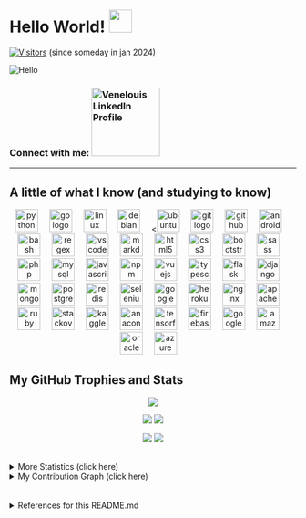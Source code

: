 # Hello World! <img src="https://media.giphy.com/media/hvRJCLFzcasrR4ia7z/giphy.gif" width="40px">
[![Visitors](https://api.visitorbadge.io/api/combined?path=https%3A%2F%2Fgithub.com%2Fvenelouis&label=visitors%20(daily%2Ftotal)%3A&labelColor=%23000000&countColor=%2327b800&labelStyle=upper)](https://visitorbadge.io/status?path=https%3A%2F%2Fgithub.com%2Fvenelouis) (since someday in jan 2024)

![Hello](https://media.giphy.com/media/MC6eSuC3yypCU/giphy.gif) 
### Connect with me:  <a href="https://www.linkedin.com/in/venelouis/" target="_blank"><img src="https://content.linkedin.com/content/dam/me/business/en-us/amp/brand-site/v2/bg/Chinese-LI-Logo.svg.original.svg" alt="Venelouis LinkedIn Profile" width="120" ></a>
--- 
<h2> A little of what I know (and studying to know) </h2>
<div align="center">
  <img src="https://img.shields.io/badge/Python-3776AB?logo=python&logoColor=white&style=for-the-badge" height="40" alt="python logo"  />
  <img width="12" />
  <img src="https://cdn.jsdelivr.net/gh/devicons/devicon/icons/go/go-original.svg" height="40" alt="go logo"  />
  <img width="12" />
  <img src="https://cdn.jsdelivr.net/gh/devicons/devicon/icons/linux/linux-original.svg" height="40" alt="linux logo"  />
  <img width="12" />
  <img src="https://cdn.jsdelivr.net/gh/devicons/devicon/icons/debian/debian-original.svg" height="40" alt="debian logo"  />
  <img width="12" />
  <<img src="https://cdn.simpleicons.org/ubuntu/E95420" height="40" alt="ubuntu logo"  />
  <img width="12" />
  <img src="https://cdn.jsdelivr.net/gh/devicons/devicon/icons/git/git-original.svg" height="40" alt="git logo"  />
  <img width="12" />
  <img src="https://skillicons.dev/icons?i=github" height="40" alt="github logo"  />
  <img width="12" />
  <img src="https://cdn.simpleicons.org/android/3DDC84" height="40" alt="android logo"  />
  <img width="12" />
  <img src="https://cdn.simpleicons.org/gnubash/4EAA25" height="40" alt="bash logo"  />
  <img width="12" />
  <img src="https://skillicons.dev/icons?i=regex" height="40" alt="regex logo"  />
  <img width="12" />
  <img src="https://cdn.jsdelivr.net/gh/devicons/devicon/icons/vscode/vscode-original.svg" height="40" alt="vscode logo"  />
  <img width="12" />
  <img src="https://skillicons.dev/icons?i=md" height="40" alt="markdown logo"  />
  <img width="12" />
  <img src="https://cdn.jsdelivr.net/gh/devicons/devicon/icons/html5/html5-original.svg" height="40" alt="html5 logo"  />
  <img width="12" />
  <img src="https://cdn.jsdelivr.net/gh/devicons/devicon/icons/css3/css3-original.svg" height="40" alt="css3 logo"  />
  <img width="12" />
  <img src="https://cdn.jsdelivr.net/gh/devicons/devicon/icons/bootstrap/bootstrap-original.svg" height="40" alt="bootstrap logo"  />
  <img width="12" />
  <img src="https://cdn.jsdelivr.net/gh/devicons/devicon/icons/sass/sass-original.svg" height="40" alt="sass logo"  />
  <img width="12" />
  <img src="https://cdn.simpleicons.org/php/777BB4" height="40" alt="php logo"  />
  <img width="12" />
  <img src="https://cdn.simpleicons.org/mysql/4479A1" height="40" alt="mysql logo"  />
  <img width="12" />
  <img src="https://cdn.jsdelivr.net/gh/devicons/devicon/icons/javascript/javascript-original.svg" height="40" alt="javascript logo"  />
  <img width="12" />
  <img src="https://cdn.jsdelivr.net/gh/devicons/devicon/icons/npm/npm-original-wordmark.svg" height="40" alt="npm logo"  />
  <img width="12" />
  <img src="https://cdn.jsdelivr.net/gh/devicons/devicon/icons/vuejs/vuejs-original.svg" height="40" alt="vuejs logo"  />
  <img width="12" />
  <img src="https://cdn.jsdelivr.net/gh/devicons/devicon/icons/typescript/typescript-original.svg" height="40" alt="typescript logo"  />
  <img width="12" />
  <img src="https://skillicons.dev/icons?i=flask" height="40" alt="flask logo"  />
  <img width="12" />
  <img src="https://skillicons.dev/icons?i=django" height="40" alt="django logo"  />
  <img width="12" />
  <img src="https://skillicons.dev/icons?i=mongodb" height="40" alt="mongodb logo"  />
  <img width="12" />
  <img src="https://cdn.jsdelivr.net/gh/devicons/devicon/icons/postgresql/postgresql-original.svg" height="40" alt="postgresql logo"  />
  <img width="12" />
  <img src="https://cdn.simpleicons.org/redis/DC382D" height="40" alt="redis logo"  />
  <img width="12" />
  <img src="https://cdn.simpleicons.org/selenium/43B02A" height="40" alt="selenium logo"  />
  <img width="12" />
  <img src="https://cdn.jsdelivr.net/gh/devicons/devicon/icons/google/google-original.svg" height="40" alt="google logo"  />
  <img width="12" />
  <img src="https://skillicons.dev/icons?i=heroku" height="40" alt="heroku logo"  />
  <img width="12" />
  <img src="https://cdn.simpleicons.org/nginx/009639" height="40" alt="nginx logo"  />
  <img width="12" />
  <img src="https://cdn.jsdelivr.net/gh/devicons/devicon/icons/apache/apache-original.svg" height="40" alt="apache logo"  />
  <img width="12" />
  <img src="https://cdn.simpleicons.org/ruby/CC342D" height="40" alt="ruby logo"  />
  <img width="12" />
  <img src="https://cdn.simpleicons.org/stackoverflow/F58025" height="40" alt="stackoverflow logo"  />
  <img width="12" />
  <img src="https://cdn.simpleicons.org/kaggle/20BEFF" height="40" alt="kaggle logo"  />
  <img width="12" />
  <img src="https://cdn.simpleicons.org/anaconda/44A833" height="40" alt="anaconda logo"  />
  <img width="12" />
  <img src="https://cdn.jsdelivr.net/gh/devicons/devicon/icons/tensorflow/tensorflow-original.svg" height="40" alt="tensorflow logo"  />
  <img width="12" />
  <img src="https://skillicons.dev/icons?i=firebase" height="40" alt="firebase logo"  />
  <img width="12" />
  <img src="https://skillicons.dev/icons?i=gcp" height="40" alt="googlecloud logo"  />
  <img width="12" />
  <img src="https://skillicons.dev/icons?i=aws" height="40" alt="amazonwebservices logo"  />
  <img width="12" />
  <img src="https://cdn.jsdelivr.net/gh/devicons/devicon/icons/oracle/oracle-original.svg" height="40" alt="oracle logo"  />
  <img width="12" />
  <img src="https://cdn.jsdelivr.net/gh/devicons/devicon/icons/azure/azure-original.svg" height="40" alt="azure logo"  />
  <img width="12" />
</div>

## My GitHub Trophies and Stats
<p align="center"><img src="https://github-profile-trophy.vercel.app/?username=venelouis&theme=juicyfresh"/></a></p>

<p align="center"><img src="http://github-profile-summary-cards.vercel.app/api/cards/stats?username=venelouis&theme=vision_friendly_dark"/> <img src="http://github-profile-summary-cards.vercel.app/api/cards/productive-time?username=venelouis&theme=highcontrast&utcOffset=-3" /></p>

<p align="center"><img src="http://github-profile-summary-cards.vercel.app/api/cards/most-commit-language?username=venelouis&theme=transparent" /> <img src="https://streak-stats.demolab.com?user=venelouis&theme=burnt-neon"/></p>
<br>
<details align="left">
  <summary>More Statistics (click here)</summary> <br>
  <p align="center"><img src="https://github-readme-stats.vercel.app/api?username=venelouis&show_icons=true\&show=reviews,discussions_started,discussions_answered,prs_merged,prs_merged_percentage&theme=radical&rank_icon=percentile"/> <img src="https://github-readme-stats.vercel.app/api/top-langs/?username=venelouis&layout=compact&langs_count=10&theme=radical&custom_title=Top%20Languages" alt="Top Languages" /> </p>
  <p align="right">*did you notice they are a little different?! lol </p>
</details>

<details align="left">
  <summary>My Contribution Graph (click here)</summary> <br>
  <p align="center"><img src="http://github-profile-summary-cards.vercel.app/api/cards/profile-details?username=venelouis&theme=chartreuse_dark"/></p>
  <p align="center"><img src="https://github-readme-activity-graph.vercel.app/graph?username=venelouis&radius=16&theme=chartreuse-dark&area=true&order=5"alt="activity-graph graph"/>
</details>
<br>
<br>
<details align="left">
  <summary>References for this README.md</summary><br>
  <ul>
    <li>Visitors Badge by <a href="https://visitorbadge.io/status?path=https%3A%2F%2Fgithub.com%2Fvenelouis">visitorbadge.io</a></li>
    <li>Matrix image GIF by <a href="https://media.giphy.com/media/MC6eSuC3yypCU/giphy.gif">giphy.com</a></li>
    <li>GitHub Streaks by <a href="https://github.com/DenverCoder1/github-readme-streak-stats">DenverCoder1</a></li>
    <li>Contribution Graph by <a href="https://github.com/Ashutosh00710/github-readme-activity-graph">Ashutosh00710</a></li>
    <li>GitHub Trophies by <a href="https://github.com/ryo-ma/github-profile-trophy">ryo-ma</a></li>
    <li>Shields and icons I got from <a href="https://profile-readme-generator.com">maurodesouza readme-generator</a></li>
    <li>GitHub Stats and Top Languages by <a href="https://github.com/anuraghazra/github-readme-stats">anuraghazra</a></li>
    <li>GitHub Summary Cards by <a href="https://github.com/vn7n24fzkq/github-profile-summary-cards">vn7n24fzkq</a></li>
  </ul>
  <div align="right">Made with 💚 by <a href="https://github.com/venelouis">@venelouis</a>.</div>
</details>
<!-- Veja também: 
- https://profile-readme-generator.com/ 
- https://rahuldkjain.github.io/gh-profile-readme-generator/
- Snake by <a href="https://github.com/Platane/snk">Platane</a>
<p align="center"><img src="https://raw.githubusercontent.com/platane/snk/output/github-contribution-grid-snake-dark.svg" alt="Snake animation" /></p>
<p align="center"><img src="https://github.com/venelouis/venelouis/blob/main/snake.svg"/></p>
-->
